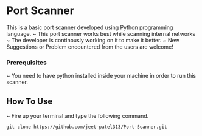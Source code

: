 # Port Scanner
This is a basic port scanner developed using Python programming language.
~ This port scanner works best while scanning internal networks
~ The developer is continously working on it to make it better.
~ New Suggestions or Problem encountered from the users are welcome!

### Prerequisites
~ You need to have python installed inside your machine in order to run this scanner.

## How To Use
~ Fire up your terminal and type the following command.
```
git clone https://github.com/jeet-patel313/Port-Scanner.git
```
```

```

